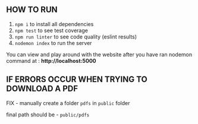 ## HOW TO RUN

1. `npm i` to install all dependencies
2. `npm test` to see test coverage
3. `npm run linter` to see code quality (eslint results)
4. `nodemon index` to run the server

You can view and play around with the website after you have ran nodemon command at : __http://localhost:5000__

## IF ERRORS OCCUR WHEN TRYING TO DOWNLOAD A PDF

FIX - manually create a folder `pdfs` in `public` folder

final path should be - `public/pdfs`
